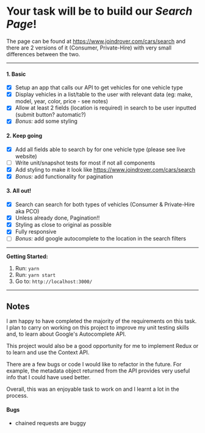 # Your task will be to build our *Search Page*!

The page can be found at https://www.joindrover.com/cars/search and there are 2 
versions of it (Consumer, Private-Hire) with very small differences between the 
two.

----
 
#### 1. Basic

- [x] Setup an app that calls our API to get vehicles for one vehicle type
- [x] Display vehicles in a list/table to the user with relevant data (eg: make, 
model, year, color, price - see notes)
- [x] Allow at least 2 fields (location is required) in search to be user inputted 
(submit button? automatic?)
- [x] *Bonus:* add some styling

#### 2. Keep going

- [x] Add all fields able to search by for one vehicle type (please see live website)
- [ ] Write unit/snapshot tests for most if not all components
- [x] Add styling to make it look like https://www.joindrover.com/cars/search
- [x] *Bonus:* add functionality for pagination

#### 3. All out!

- [x] Search can search for both types of vehicles (Consumer & Private-Hire aka PCO)
- [x] Unless already done, Pagination!!
- [x] Styling as close to original as possible
- [x] Fully responsive
- [ ] *Bonus:* add google autocomplete to the location in the search filters

---- 

**Getting Started:**
 1. Run: `yarn`
 2. Run: `yarn start`
 3. Go to: `http://localhost:3000/`

---- 

## Notes

I am happy to have completed the majority of the requirements on this task. I 
plan to carry on working on this project to improve my unit testing skills and,
to learn about Google's Autocomplete API. 

This project would also be a good opportunity for me to implement Redux or to 
learn and use the Context API. 

There are a few bugs or code I would like to refactor in the future. For example,
the metadata object returned from the API provides very useful info that I could
have used better.

Overall, this was an enjoyable task to work on and I learnt a lot in the process.

#### Bugs
- chained requests are buggy
